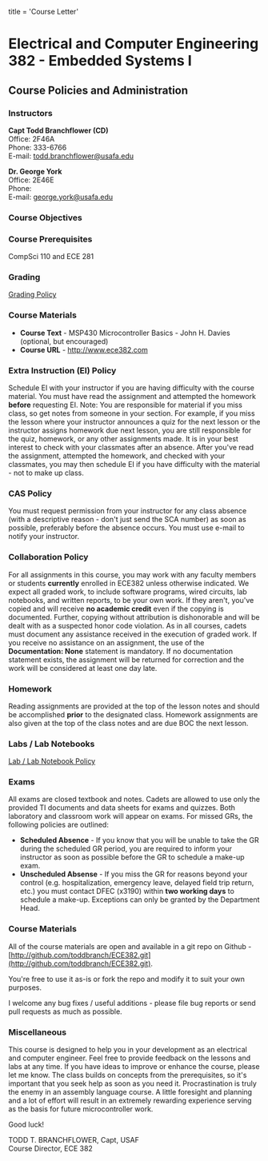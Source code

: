 title = 'Course Letter'

# Electrical and Computer Engineering 382 - Embedded Systems I

## Course Policies and Administration

### Instructors

**Capt Todd Branchflower (CD)**  
Office: 2F46A  
Phone: 333-6766  
E-mail: todd.branchflower@usafa.edu  

**Dr. George York**  
Office: 2E46E  
Phone:   
E-mail: george.york@usafa.edu  

### Course Objectives

### Course Prerequisites

CompSci 110 and ECE 281

### Grading

[Grading Policy](grading.html)

### Course Materials

- **Course Text** - MSP430 Microcontroller Basics - John H. Davies (optional, but encouraged)
- **Course URL** - http://www.ece382.com

### Extra Instruction (EI) Policy

Schedule EI with your instructor if you are having difficulty with the course material.  You must have read the assignment and attempted the homework **before** requesting EI.  Note: You are responsible for material if you miss class, so get notes from someone in your section.  For example, if you miss the lesson where your instructor announces a quiz for the next lesson or the instructor assigns homework due next lesson, you are still responsible for the quiz, homework, or any other assignments made.  It is in your best interest to check with your classmates after an absence.  After you've read the assignment, attempted the homework, and checked with your classmates, you may then schedule EI if you have difficulty with the material - not to make up class.

### CAS Policy

You must request permission from your instructor for any class absence (with a descriptive reason - don't just send the SCA number) as soon as possible, preferably before the absence occurs.  You must use e-mail to notify your instructor.

### Collaboration Policy

For all assignments in this course, you may work with any faculty members or students **currently** enrolled in ECE382 unless otherwise indicated.  We expect all graded work, to include software programs, wired circuits, lab notebooks, and written reports, to be your own work.  If they aren't, you've copied and will receive **no academic credit** even if the copying is documented.  Further, copying without attribution is dishonorable and will be dealt with as a suspected honor code violation.  As in all courses, cadets must document any assistance received in the execution of graded work.  If you receive no assistance on an assignment, the use of the **Documentation: None** statement is mandatory.  If no documentation statement exists, the assignment will be returned for correction and the work will be considered at least one day late.

### Homework

Reading assignments are provided at the top of the lesson notes and should be accomplished **prior** to the designated class.  Homework assignments are also given at the top of the class notes and are due BOC the next lesson.

### Labs / Lab Notebooks

[Lab / Lab Notebook Policy](labs.html)

### Exams

All exams are closed textbook and notes.  Cadets are allowed to use only the provided TI documents and data sheets for exams and quizzes.  Both laboratory and classroom work will appear on exams.  For missed GRs, the following policies are outlined:

- **Scheduled Absence** - If you know that you will be unable to take the GR during the scheduled GR period, you are required to inform your instructor as soon as possible before the GR to schedule a make-up exam.
- **Unscheduled Absense** - If you miss the GR for reasons beyond your control (e.g. hospitalization, emergency leave, delayed field trip return, etc.) you must contact DFEC (x3190) within **two working days** to schedule a make-up.  Exceptions can only be granted by the Department Head.

### Course Materials

All of the course materials are open and available in a git repo on Github - [http://github.com/toddbranch/ECE382.git](http://github.com/toddbranch/ECE382.git).

You're free to use it as-is or fork the repo and modify it to suit your own purposes.

I welcome any bug fixes / useful additions - please file bug reports or send pull requests as much as possible.

### Miscellaneous

This course is designed to help you in your development as an electrical and computer engineer.  Feel free to provide feedback on the lessons and labs at any time.  If you have ideas to improve or enhance the course, please let me know.  The class builds on concepts from the prerequisites, so it's important that you seek help as soon as you need it.  Procrastination is truly the enemy in an assembly language course.  A little foresight and planning and a lot of effort will result in an extremely rewarding experience serving as the basis for future microcontroller work.

Good luck!

TODD T. BRANCHFLOWER, Capt, USAF  
Course Director, ECE 382

